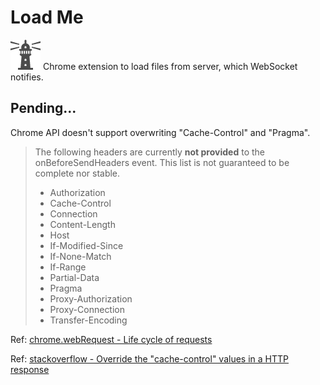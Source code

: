 # Load Me
![Icon](images/icon01_48x48.png)
Chrome extension to load files from server, which WebSocket notifies.

## Pending...
Chrome API doesn't support overwriting "Cache-Control" and "Pragma".

> The following headers are currently **not provided** to the onBeforeSendHeaders event. This list is not guaranteed to be complete nor stable.
> 
> * Authorization
> * Cache-Control
> * Connection
> * Content-Length
> * Host
> * If-Modified-Since
> * If-None-Match
> * If-Range
> * Partial-Data
> * Pragma
> * Proxy-Authorization
> * Proxy-Connection
> * Transfer-Encoding

Ref: [chrome.webRequest - Life cycle of requests][linkref]

Ref: [stackoverflow - Override the "cache-control" values in a HTTP response][linkref]


[linkref]: https://developer.chrome.com/extensions/webRequest "chrome.webRequest"
[linkref]: http://stackoverflow.com/questions/17382152/override-the-cache-control-values-in-a-http-response 'stackoverflow Override the "cache-control" values in a HTTP response'

